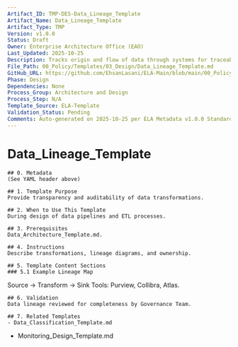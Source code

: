 ```yaml
---
Artifact_ID: TMP-DES-Data_Lineage_Template
Artifact_Name: Data_Lineage_Template
Artifact_Type: TMP
Version: v1.0.0
Status: Draft
Owner: Enterprise Architecture Office (EAO)
Last_Updated: 2025-10-25
Description: Tracks origin and flow of data through systems for traceability.
File_Path: 00_Policy/Templates/03_Design/Data_Lineage_Template.md
GitHub_URL: https://github.com/EhsanLasani/ELA-Main/blob/main/00_Policy/Templates/03_Design/Data_Lineage_Template.md
Phase: Design
Dependencies: None
Process_Group: Architecture and Design
Process_Step: N/A
Template_Source: ELA-Template
Validation_Status: Pending
Comments: Auto-generated on 2025-10-25 per ELA Metadata v1.0.0 Standards
---
```


# Data_Lineage_Template

    ## 0. Metadata
    (See YAML header above)

    ## 1. Template Purpose
    Provide transparency and auditability of data transformations.

    ## 2. When to Use This Template
    During design of data pipelines and ETL processes.

    ## 3. Prerequisites
    Data_Architecture_Template.md.

    ## 4. Instructions
    Describe transformations, lineage diagrams, and ownership.

    ## 5. Template Content Sections
    ### 5.1 Example Lineage Map
Source → Transform → Sink
Tools: Purview, Collibra, Atlas.

    ## 6. Validation
    Data lineage reviewed for completeness by Governance Team.

    ## 7. Related Templates
    - Data_Classification_Template.md
- Monitoring_Design_Template.md